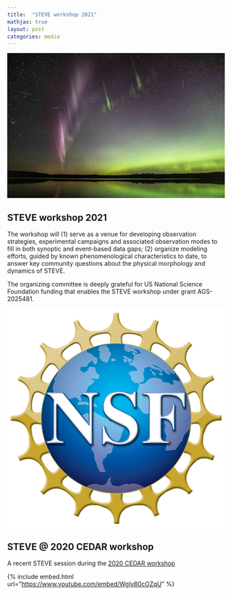 ```yaml
---
title:  "STEVE workshop 2021"
mathjax: true
layout: post
categories: media
---
```


![STEVE](/assets/steve_cover.jpeg)


## STEVE workshop 2021

The workshop will (1) serve as a venue for developing observation strategies, experimental campaigns and associated observation modes to fill in both synoptic and event-based data gaps; (2) organize modeling efforts, guided by known phenomenological characteristics to date, to answer key community questions about the physical morphology and dynamics of STEVE.

The organizing committee is deeply grateful for US National Science Foundation funding that enables the STEVE workshop under grant AGS-2025481.

![NSF](/assets/nsf_logo.png)


## STEVE @ 2020 CEDAR workshop

A recent STEVE session during the [2020 CEDAR workshop](https://cedarweb.vsp.ucar.edu/wiki/index.php/2020_Workshop:Main)

{% include embed.html url="https://www.youtube.com/embed/WgIv80cOZqU" %}
